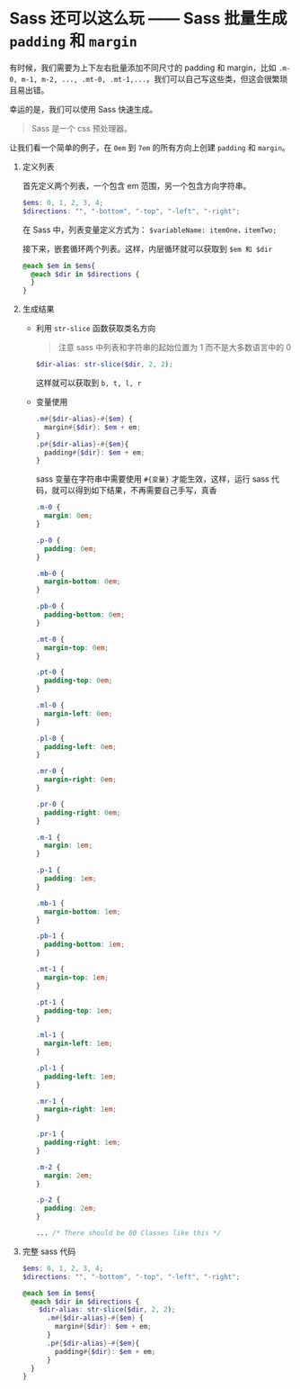 # Sass 还可以这么玩 —— Sass 批量生成 `padding` 和 `margin`

有时候，我们需要为上下左右批量添加不同尺寸的 padding 和 margin，比如 `.m-0, m-1, m-2, ..., .mt-0, .mt-1,...`，我们可以自己写这些类，但这会很繁琐且易出错。

幸运的是，我们可以使用 Sass 快速生成。

>  Sass 是一个 css 预处理器。

让我们看一个简单的例子，在 `0em` 到 `7em` 的所有方向上创建 `padding` 和 `margin`。

1. 定义列表

   首先定义两个列表，一个包含 em 范围，另一个包含方向字符串。

   ```scss
   $ems: 0, 1, 2, 3, 4;
   $directions: "", "-bottom", "-top", "-left", "-right";
   ```

   在 Sass 中，列表变量定义方式为： `$variableName: itemOne，itemTwo;`

   接下来，嵌套循环两个列表。这样，内层循环就可以获取到 `$em 和 $dir`

   ```scss
   @each $em in $ems{
     @each $dir in $directions {
     }
   }
   ```

2. 生成结果

   - 利用 `str-slice` 函数获取类名方向

     > 注意 sass 中列表和字符串的起始位置为 1 而不是大多数语言中的 0

     ```scss
     $dir-alias: str-slice($dir, 2, 2);
     ```

     这样就可以获取到 `b, t, l, r`

   - 变量使用

     ```scss
     .m#{$dir-alias}-#{$em} {
       margin#{$dir}: $em + em;
     }
     .p#{$dir-alias}-#{$em}{
       padding#{$dir}: $em + em;
     }
     ```

     sass 变量在字符串中需要使用 `#{变量}` 才能生效，这样，运行 sass 代码，就可以得到如下结果，不再需要自己手写，真香

     ```scss
     .m-0 {
       margin: 0em;
     }

     .p-0 {
       padding: 0em;
     }

     .mb-0 {
       margin-bottom: 0em;
     }

     .pb-0 {
       padding-bottom: 0em;
     }

     .mt-0 {
       margin-top: 0em;
     }

     .pt-0 {
       padding-top: 0em;
     }

     .ml-0 {
       margin-left: 0em;
     }

     .pl-0 {
       padding-left: 0em;
     }

     .mr-0 {
       margin-right: 0em;
     }

     .pr-0 {
       padding-right: 0em;
     }

     .m-1 {
       margin: 1em;
     }

     .p-1 {
       padding: 1em;
     }

     .mb-1 {
       margin-bottom: 1em;
     }

     .pb-1 {
       padding-bottom: 1em;
     }

     .mt-1 {
       margin-top: 1em;
     }

     .pt-1 {
       padding-top: 1em;
     }

     .ml-1 {
       margin-left: 1em;
     }

     .pl-1 {
       padding-left: 1em;
     }

     .mr-1 {
       margin-right: 1em;
     }

     .pr-1 {
       padding-right: 1em;
     }

     .m-2 {
       margin: 2em;
     }

     .p-2 {
       padding: 2em;
     }

     ... /* There should be 80 Classes like this */
     ```

3. 完整 sass  代码

   ```scss
   $ems: 0, 1, 2, 3, 4;
   $directions: "", "-bottom", "-top", "-left", "-right";

   @each $em in $ems{
     @each $dir in $directions {
       $dir-alias: str-slice($dir, 2, 2);
         .m#{$dir-alias}-#{$em} {
           margin#{$dir}: $em + em;
         }
         .p#{$dir-alias}-#{$em}{
           padding#{$dir}: $em + em;
         }
     }
   }
   ```

